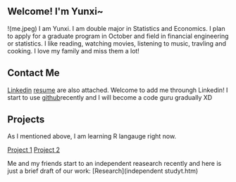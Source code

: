 ## Welcome! I'm Yunxi~
!(me.jpeg)
I am Yunxi.
I am double major in Statistics and Economics.
I plan to apply for a graduate program in October and field in financial engineering or statistics.
I like reading, watching movies, listening to music, travling and cooking.
I love my family and miss them a lot!

## Contact Me

[Linkedin](https://www.linkedin.com/in/yunxichen/)
[resume](resume.pdf) are also attached. Welcome to add me throungh Linkedin!
I start to use [github](https://github.com/Rosetta123)recently and I will become a code guru gradually XD


## Projects
As I mentioned above, I am learning R langauge right now.

[Project 1](hw01.html)
[Project 2](hw02.html)

Me and my friends start to an independent reasearch recently and here is just a brief draft of our work:
[Research](independent studyt.htm)



